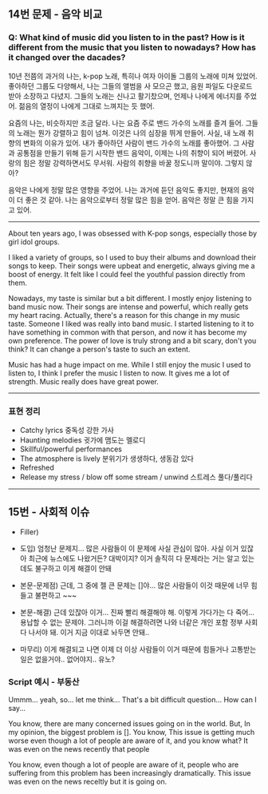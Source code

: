 ## 14번 문제 - 음악 비교

### Q: What kind of music did you listen to in the past? How is it different from the music that you listen to nowadays? How has it changed over the dacades?

10년 전쯤의 과거의 나는, k-pop 노래, 특히나 여자 아이돌 그룹의 노래에 미쳐 있었어.
좋아하던 그룹도 다양해서, 나는 그들의 앨범을 사 모으곤 했고, 음원 파일도 다운로드 받아 소장하고 다녔지.
그들의 노래는 신나고 활기찼으며, 언제나 나에게 에너지를 주었어.
젊음의 열정이 나에게 그대로 느껴지는 듯 했어.

요즘의 나는, 비슷하지만 조금 달라. 나는 요즘 주로 밴드 가수의 노래를 즐겨 들어.
그들의 노래는 뭔가 강렬하고 힘이 넘쳐. 이것은 나의 심장을 뛰게 만들어.
사실, 내 노래 취향의 변화의 이유가 있어. 내가 좋아하던 사람이 밴드 가수의 노래를 좋아했어.
그 사람과 공통점을 만들기 위해 듣기 시작한 밴드 음악이, 이제는 나의 취향이 되어 버렸어.
사랑의 힘은 정말 강력하면서도 무서워. 사람의 취향을 바꿀 정도니까 말이야. 그렇지 않아?

음악은 나에게 정말 많은 영향을 주었어. 나는 과거에 듣던 음악도 좋지만, 현재의 음악이 더 좋은 것 같아.
나는 음악으로부터 정말 많은 힘을 얻어. 음악은 정말 큰 힘을 가지고 있어.

---
About ten years ago, I was obsessed with K-pop songs, especially those by girl idol groups.

I liked a variety of groups, so I used to buy their albums and download their songs to keep. 
Their songs were upbeat and energetic, always giving me a boost of energy. 
It felt like I could feel the youthful passion directly from them.

Nowadays, my taste is similar but a bit different. I mostly enjoy listening to band music now. 
Their songs are intense and powerful, which really gets my heart racing. 
Actually, there's a reason for this change in my music taste. Someone I liked was really into band music. 
I started listening to it to have something in common with that person, and now it has become my own preference. 
The power of love is truly strong and a bit scary, don't you think? It can change a person's taste to such an extent.

Music has had a huge impact on me. 
While I still enjoy the music I used to listen to, I think I prefer the music I listen to now. 
It gives me a lot of strength. Music really does have great power.

---
### 표현 정리
- Catchy lyrics 중독성 강한 가사
- Haunting melodies 귓가에 맴도는 멜로디
- Skillful/powerful performances
- The atmosphere is lively 분위기가 생생하다, 생동감 있다
- Refreshed
- Release my stress / blow off some stream / unwind 스트레스 풀다/풀리다

---
## 15번 - 사회적 이슈
- Filler)

- 도입) 엄청난 문제지... 많은 사람들이 이 문제에 사실 관심이 많아. 사실 이거 있잖아 최근에 뉴스에도 나왔거든? 대박이지? 이거 솔직히 다 문제라는 거는 알고 있는데도 불구하고 이게 해결이 안돼

- 본문-문제점) 근데, 그 중에 젤 큰 문제는 []야... 많은 사람들이 이것 때문에 너무 힘들고 불편하고 ~~~

- 본문-해결) 근데 있잖아 이거... 진짜 빨리 해결해야 해. 이렇게 가다가는 다 죽어... 용납할 수 없는 문제야. 그러니까 이걸 해결하려면 나와 너같은 개인 포함 정부 사회 다 나서야 돼. 이거 지금 이대로 놔두면 안돼..

- 마무리) 이게 해결되고 나면 이제 더 이상 사람들이 이거 때문에 힘들거나 고통받는 일은 없을거야.. 없어야지.. 유노?

### Script 예시 - 부동산

Ummm... yeah, so... let me think... That's a bit difficult question... How can I say...

You know, there are many concerned issues going on in the world. But, In my opinion, the biggest problem is []. You know, This issue is getting much worse even though a lot of people are aware of it, and you know what? It was even on the news recently that people 


You know, even though a lot of people are aware of it, people who are suffering from this problem has been increasingly dramatically. This issue was even on the news receltly but it is going on.